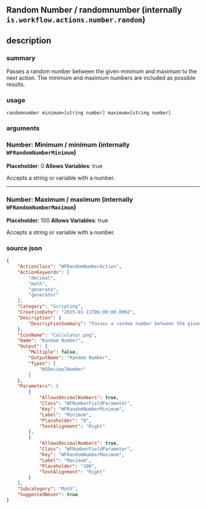 
## Random Number / randomnumber (internally `is.workflow.actions.number.random`)



## description
### summary
Passes a random number between the given minimum and maximum to the next action. The minimum and maximum numbers are included as possible results.


### usage
`randomnumber minimum=[string number] maximum=[string number]`

### arguments
### Number: Minimum / minimum (internally `WFRandomNumberMinimum`)
**Placeholder**: 0
**Allows Variables**: true


Accepts a string 
or variable
with a number.

---

### Number: Maximum / maximum (internally `WFRandomNumberMaximum`)
**Placeholder**: 100
**Allows Variables**: true


Accepts a string 
or variable
with a number.

### source json

```json
{
	"ActionClass": "WFRandomNumberAction",
	"ActionKeywords": [
		"decimal",
		"math",
		"generate",
		"generator"
	],
	"Category": "Scripting",
	"CreationDate": "2015-01-11T06:00:00.000Z",
	"Description": {
		"DescriptionSummary": "Passes a random number between the given minimum and maximum to the next action. The minimum and maximum numbers are included as possible results."
	},
	"IconName": "Calculator.png",
	"Name": "Random Number",
	"Output": {
		"Multiple": false,
		"OutputName": "Random Number",
		"Types": [
			"NSDecimalNumber"
		]
	},
	"Parameters": [
		{
			"AllowsDecimalNumbers": true,
			"Class": "WFNumberFieldParameter",
			"Key": "WFRandomNumberMinimum",
			"Label": "Minimum",
			"Placeholder": "0",
			"TextAlignment": "Right"
		},
		{
			"AllowsDecimalNumbers": true,
			"Class": "WFNumberFieldParameter",
			"Key": "WFRandomNumberMaximum",
			"Label": "Maximum",
			"Placeholder": "100",
			"TextAlignment": "Right"
		}
	],
	"Subcategory": "Math",
	"SuggestedNever": true
}
```
